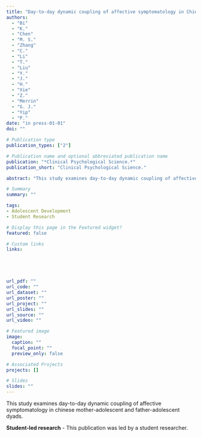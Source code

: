```yaml
---
title: "Day-to-day dynamic coupling of affective symptomatology in Chinese mother-adolescent and father-adolescent dyads (Student-led research)"
authors:
  - "Bi"
  - "K."
  - "Chen"
  - "M. S."
  - "Zhang"
  - "C."
  - "Li"
  - "T."
  - "Liu"
  - "Y."
  - "J."
  - "H."
  - "Xie"
  - "Z."
  - "Merrin"
  - "G. J."
  - "Yip"
  - "P."
date: "in press-01-01"
doi: ""

# Publication type
publication_types: ["2"]

# Publication name and optional abbreviated publication name
publication: "*Clinical Psychological Science.*"
publication_short: "Clinical Psychological Science."

abstract: "This study examines day-to-day dynamic coupling of affective symptomatology in chinese mother-adolescent and father-adolescent dyads."

# Summary
summary: ""

tags:
- Adolescent Development
- Student Research

# Display this page in the Featured widget?
featured: false

# Custom links
links:





url_pdf: ""
url_code: ""
url_dataset: ""
url_poster: ""
url_project: ""
url_slides: ""
url_source: ""
url_video: ""

# Featured image
image:
  caption: ""
  focal_point: ""
  preview_only: false

# Associated Projects
projects: []

# Slides
slides: ""
---
```


This study examines day-to-day dynamic coupling of affective symptomatology in chinese mother-adolescent and father-adolescent dyads.

**Student-led research** - This publication was led by a student researcher.



